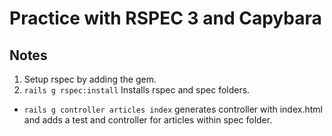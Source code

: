 # Practice with RSPEC 3 and Capybara

## Notes

1. Setup rspec by adding the gem.
2. ``` rails g rspec:install ``` Installs rspec and spec folders.

- ``` rails g controller articles index ``` generates controller with index.html and adds a test and controller for articles within spec folder.